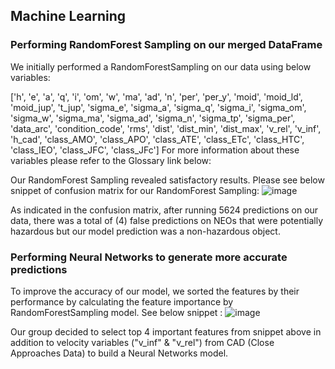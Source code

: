 ## Machine Learning 

### Performing RandomForest Sampling on our merged DataFrame

We initially performed a RandomForestSampling on our data using below variables:

['h', 'e', 'a', 'q', 'i', 'om', 'w', 'ma', 'ad', 'n', 'per', 'per_y', 'moid', 'moid_ld', 'moid_jup', 't_jup', 'sigma_e', 'sigma_a', 'sigma_q', 'sigma_i', 'sigma_om', 'sigma_w', 'sigma_ma', 'sigma_ad', 'sigma_n', 'sigma_tp', 'sigma_per', 'data_arc', 'condition_code', 'rms', 'dist', 'dist_min', 'dist_max', 'v_rel', 'v_inf', 'h_cad', 'class_AMO', 'class_APO', 'class_ATE', 'class_ETc', 'class_HTC', 'class_IEO', 'class_JFC', 'class_JFc']
For more information about these variables please refer to the Glossary link below:

Our RandomForest Sampling revealed satisfactory results. Please see below snippet of confusion matrix for our RandomForest Sampling:
![image](https://user-images.githubusercontent.com/86033316/150716443-27608e59-62fb-429c-b83d-eb0fb58599a3.png)

As indicated in the confusion matrix, after running 5624 predictions on our data, there was a total of (4) false predictions on NEOs that were potentially hazardous but our model prediction was a non-hazardous object.

### Performing Neural Networks to generate more accurate predictions
To improve the accuracy of our model, we sorted the features by their performance by calculating the feature importance by RandomForestSampling model. See below snippet :
![image](https://user-images.githubusercontent.com/86033316/150715204-f1ab0561-dfea-47a3-9253-dc13ad05dd45.png)

Our group decided to select top 4 important features from snippet above in addition to velocity variables ("v_inf" & "v_rel") from CAD (Close Approaches Data) to build a Neural Networks model.
